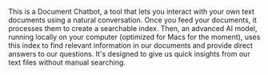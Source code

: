 This is a Document Chatbot, a tool that lets you interact with your own text documents using a natural conversation. Once you feed your documents, it processes them to create a searchable index. Then, an advanced AI model, running locally on your computer (optimized for Macs for the moment), uses this index to find relevant information in our documents and provide direct answers to our questions. It's designed to give us quick insights from our text files without manual searching.
